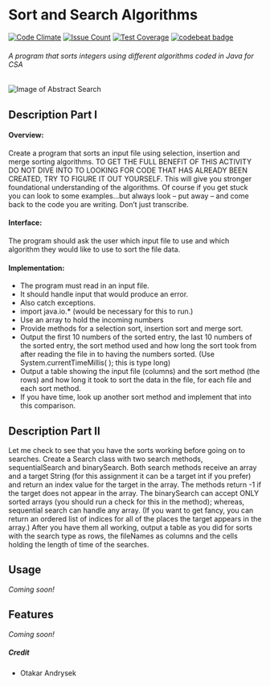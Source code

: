 # Sort and Search Algorithms
[![Code Climate](https://codeclimate.com/github/otakar-sst/sorts-and-searches/badges/gpa.svg)](https://codeclimate.com/github/otakar-sst/sorts-and-searches)
[![Issue Count](https://codeclimate.com/github/otakar-sst/sorts-and-searches/badges/issue_count.svg)](https://codeclimate.com/github/otakar-sst/sorts-and-searches)
[![Test Coverage](https://codeclimate.com/github/otakar-sst/sorts-and-searches/badges/coverage.svg)](https://codeclimate.com/github/otakar-sst/sorts-and-searches/coverage)
[![codebeat badge](https://codebeat.co/badges/abaa0109-54d3-4536-b28c-965f13cf8357)](https://codebeat.co/projects/github-com-otakar-sst-sorts-and-searches-master)
###### A program that sorts integers using different algorithms coded in Java for CSA
![Image of Abstract Search](https://d13yacurqjgara.cloudfront.net/users/891352/screenshots/2651893/svg-search.gif)


## Description Part I
#### Overview: 
Create a program that sorts an input file using selection, insertion and merge sorting algorithms. TO GET THE FULL BENEFIT OF THIS ACTIVITY DO NOT DIVE INTO TO LOOKING FOR CODE THAT HAS ALREADY BEEN CREATED, TRY TO FIGURE IT OUT YOURSELF.  This will give you stronger foundational understanding of the algorithms.  Of course if you get stuck you can look to some examples…but always look – put away – and come back to the code you are writing.  Don’t just transcribe.

#### Interface:  
The program should ask the user which input file to use and which algorithm they would like to use to sort the file data.

#### Implementation:
- The program must read in an input file.
- It should handle input that would produce an error.  
- Also catch exceptions.
- import java.io.* (would be necessary for this to run.)
- Use an array to hold the incoming numbers
- Provide methods for a selection sort, insertion sort and merge sort.
- Output the first 10 numbers of the sorted entry, the last 10 numbers of the sorted entry, the sort method used and how long the sort took from after reading the file in to having the numbers sorted.  (Use System.currentTimeMillis( ); this is type long)
- Output a table showing the input file (columns) and the sort method (the rows) and how long it took to sort the data in the file, for each file and each sort method.
- If you have time, look up another sort method and implement that into this comparison.

## Description Part II
Let me check to see that you have the sorts working before going on to searches.
Create a Search class with two search methods, sequentialSearch and binarySearch.  Both search methods receive an array and a target String (for this assignment it can be a target int if you prefer) and return an index value for the target in the array.  The methods return -1 if the target does not appear in the array.  The binarySearch can accept ONLY sorted arrays (you should run a check for this in the method); whereas, sequential search can handle any array.
(If you want to get fancy, you can return an ordered list of indices for all of the places the target appears in the array.)
After you have them all working, output a table as you did for sorts with the search type as rows, the fileNames as columns and the cells holding the length of time of the searches.

## Usage
*Coming soon!*

## Features
*Coming soon!*


##### Credit
- Otakar Andrysek

